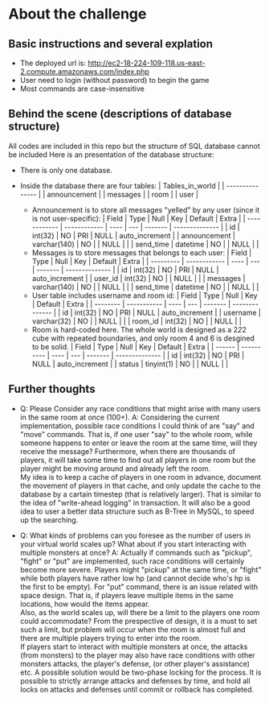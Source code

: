 # About the challenge

## Basic instructions and several explation
- The deployed url is: http://ec2-18-224-109-118.us-east-2.compute.amazonaws.com/index.php
- User need to login (without password) to begin the game
- Most commands are case-insensitive

## Behind the scene (descriptions of database structure)
All codes are included in this repo but the structure of SQL database cannot be included
Here is an presentation of the database structure:
- There is only one database.
- Inside the database there are four tables: 
    | Tables_in_world | 
    | --------------- |
    | announcement    | 
    | messages        | 
    | room            | 
    | user            | 
    
    - Announcement is to store all messages "yelled" by any user (since it is not user-specific):
        | Field        | Type         | Null | Key | Default | Extra          |
        | ------------ | ------------ | ---- | --- | ------- | -------------- |
        | id           | int(32)      | NO   | PRI | NULL    | auto_increment |
        | announcement | varchar(140) | NO   |     | NULL    |                |
        | send_time    | datetime     | NO   |     | NULL    |                |
    - Messages is to store messages that belongs to each user:
        | Field     | Type         | Null | Key | Default | Extra          |
        | --------- | ------------ | ---- | --- | ------- | -------------- |
        | id        | int(32)      | NO   | PRI | NULL    | auto_increment |
        | user_id   | int(32)      | NO   |     | NULL    |                |
        | messages  | varchar(140) | NO   |     | NULL    |                |
        | send_time | datetime     | NO   |     | NULL    |                |
    - User table includes username and room id:
        | Field    | Type        | Null | Key | Default | Extra          |
        | -------- | ----------- | ---- | --- | ------- | -------------- |
        | id       | int(32)     | NO   | PRI | NULL    | auto_increment |
        | username | varchar(32) | NO   |     | NULL    |                |
        | room_id  | int(32)     | NO   |     | NULL    |                |
    - Room is hard-coded here. The whole world is designed as a 2*2*2 cube with repeated boundaries,   and only room 4 and 6 is desgined to be solid.
        | Field  | Type       | Null | Key | Default | Extra          |
        | ------ | ---------- | ---- | --- | ------- | -------------- |
        | id     | int(32)    | NO   | PRI | NULL    | auto_increment |
        | status | tinyint(1) | NO   |     | NULL    |                |

## Further thoughts
- Q: Please Consider any race conditions that might arise with many users in the same room at once (100+).
  A: Considering the current implementation, possible race conditions I could think of are "say" and "move" commands. That is, if one user "say" to the whole room, while someone happens to enter or leave the room at the same time, will they receive the message? Furthermore, when there are thousands of players, it will take some time to find out all players in one room but the player might be moving around and already left the room. <br>
  My idea is to keep a cache of players in one room in advance, document the movement of players in that cache, and only update the cache to the database by a cartain timestep (that is relatively larger). That is similar to the idea of "write-ahead logging" in transaction. It will also be a good idea to user a better data structure such as B-Tree in MySQL, to speed up the searching.   

- Q: What kinds of problems can you foresee as the number of users in your virtual world scales up?    What about if you start interacting with multiple monsters at once?
  A: Actually if commands such as "pickup", "fight" or "put" are implemented, such race conditions will certainly become more severe. Players might "pickup" at the same time, or "fight" while both players have rather low hp (and cannot decide who's hp is the first to be empty). For "put" command, there is an issue related with space design. That is, if players leave multiple items in the same locations, how would the items appear. <br>
  Also, as the world scales up, will there be a limit to the players one room could accommodate? From the prespective of design, it is a must to set such a limit, but problem will occur when the room is almost full and there are multiple players trying to enter into the room. <br>
  If players start to interact with multiple monsters at once, the attacks (from monsters) to the player may also have race conditions with other monsters attacks, the player's defense, (or other player's assistance) etc. A possible solution would be two-phase locking for the process. It is possible to strictly arrange attacks and defenses by time, and hold all locks on attacks and defenses until commit or rollback has completed.